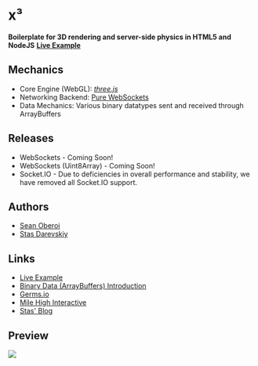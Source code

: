 # x³

**Boilerplate for 3D rendering and server-side physics in HTML5 and NodeJS**
**[Live Example](http://xqube.xseano.tk/)**

## Mechanics
* Core Engine (WebGL): [*three.js*](https://threejs.org/)
* Networking Backend: [Pure WebSockets](https://github.com/xseano/xQube/tree/master/server/src/lib/)
* Data Mechanics: Various binary datatypes sent and received through ArrayBuffers

## Releases
* WebSockets - Coming Soon!
* WebSockets (Uint8Array) - Coming Soon!
* Socket.IO - Due to deficiencies in overall performance and stability, we have removed all Socket.IO support.

## Authors
* [Sean Oberoi](https://github.com/xseano/)
* [Stas Darevskiy](https://github.com/Stasadance/)

## Links
* [Live Example](http://xqube.xseano.tk/)
* [Binary Data (ArrayBuffers) Introduction](https://github.com/Stasadance/Arraybuffer)
* [Germs.io](https://germs.io/)
* [Mile High Interactive](https://milehigh.io/)
* [Stas' Blog](https://stas.blog/)

## Preview
![](https://i.gyazo.com/b69fd31eb9b8d67f44ef1e18b189e36b.gif)
